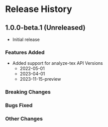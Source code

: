 # Release History

## 1.0.0-beta.1 (Unreleased)

- Initial release

### Features Added

- Added support for analyze-tex API Versions
  - 2022-05-01
  - 2023-04-01
  - 2023-11-15-preview

### Breaking Changes

### Bugs Fixed

### Other Changes
